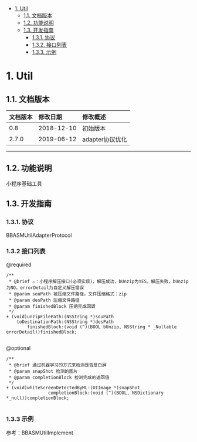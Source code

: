 <!-- TOC -->

- [1. Util](#1-util)
    - [1.1. 文档版本](#11-文档版本)
    - [1.2. 功能说明](#12-功能说明)
    - [1.3. 开发指南](#13-开发指南)
        - [1.3.1. 协议](#131-协议)
        - [1.3.2. 接口列表](#132-接口列表)
        - [1.3.3. 示例](#132-示例)

<!-- /TOC -->
# 1. Util
## 1.1. 文档版本

|文档版本|修改日期|修改概述|
|:--|:--|:--|
|0.8|2018-12-10|初始版本|
|2.7.0|2019-06-12|adapter协议优化|

--------------------------
## 1.2. 功能说明
小程序基础工具
## 1.3. 开发指南
### 1.3.1. 协议
BBASMUtilAdapterProtocol
### 1.3.2 接口列表

@required

```
/**
 * @brief ⚠️：小程序解压接口(必须实现)，解压成功，bUnzip为YES，解压失败，bUnzip为NO，errorDetail为自定义解压错误
 * @param souPath 被压缩文件路径，文件压缩格式：zip
 * @param desPath 压缩文件路径
 * @param finishedBlock 压缩完成回调
 */
+ (void)unzipFilePath:(NSString *)souPath
    toDestinationPath:(NSString *)desPath
        finishedBlock:(void (^)(BOOL bUnzip, NSString * _Nullable errorDetail))finishedBlock;
        
```
@optional

```
/**
 * @brief 通过机器学习的方式来检测是否是白屏
 * @param snapShot 检测的图片
 * @param completionBlock 检测完成的返回值
 */
+ (void)whiteScreenDetectedByML:(UIImage *)snapShot
                completionBlock:(void (^)(BOOL, NSDictionary *_null))completionBlock;
                
```
### 1.3.3 示例
参考：BBASMUtilImplement
